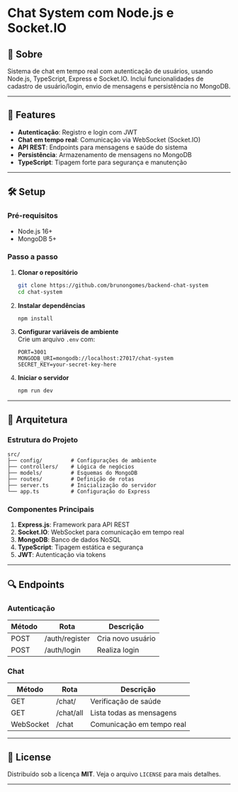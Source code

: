 # Chat System com Node.js e Socket.IO

## 📝 Sobre  
Sistema de chat em tempo real com autenticação de usuários, usando Node.js, TypeScript, Express e Socket.IO. Inclui funcionalidades de cadastro de usuário/login, envio de mensagens e persistência no MongoDB.

---

## 🚀 Features  
- **Autenticação**: Registro e login com JWT  
- **Chat em tempo real**: Comunicação via WebSocket (Socket.IO)  
- **API REST**: Endpoints para mensagens e saúde do sistema  
- **Persistência**: Armazenamento de mensagens no MongoDB  
- **TypeScript**: Tipagem forte para segurança e manutenção  

---

## 🛠 Setup  
### Pré-requisitos  
- Node.js 16+  
- MongoDB 5+

### Passo a passo  
1. **Clonar o repositório**  
   ```bash
   git clone https://github.com/brunongomes/backend-chat-system
   cd chat-system
   ```

2. **Instalar dependências**  
   ```bash
   npm install
   ```

3. **Configurar variáveis de ambiente**  
   Crie um arquivo `.env` com:  
   ```env
   PORT=3001
   MONGODB_URI=mongodb://localhost:27017/chat-system
   SECRET_KEY=your-secret-key-here
   ```

4. **Iniciar o servidor**  
   ```bash
   npm run dev
   ```

---

## 📐 Arquitetura  
### Estrutura do Projeto  
```
src/
├── config/         # Configurações de ambiente
├── controllers/    # Lógica de negócios
├── models/         # Esquemas do MongoDB
├── routes/         # Definição de rotas
├── server.ts       # Inicialização do servidor
└── app.ts          # Configuração do Express
```

### Componentes Principais  
1. **Express.js**: Framework para API REST  
2. **Socket.IO**: WebSocket para comunicação em tempo real  
3. **MongoDB**: Banco de dados NoSQL  
4. **TypeScript**: Tipagem estática e segurança  
5. **JWT**: Autenticação via tokens  

---

## 🔍 Endpoints  
### Autenticação  
| Método | Rota       | Descrição               |
|--------|------------|-------------------------|
| POST   | /auth/register | Cria novo usuário       |
| POST   | /auth/login    | Realiza login           |

### Chat  
| Método | Rota       | Descrição               |
|--------|------------|-------------------------|
| GET    | /chat/      | Verificação de saúde    |
| GET    | /chat/all   | Lista todas as mensagens|
| WebSocket | /chat | Comunicação em tempo real |

---

## 📜 License  
Distribuído sob a licença **MIT**. Veja o arquivo `LICENSE` para mais detalhes.

---
